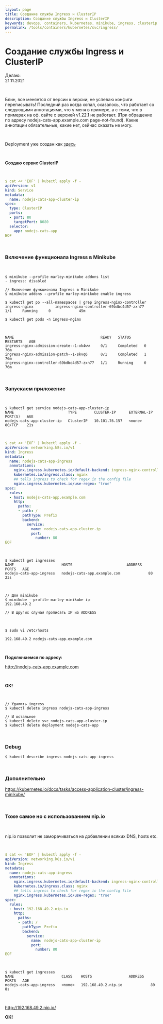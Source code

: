 ```yaml
---
layout: page
title: Создание службы Ingress и ClusterIP
description: Создание службы Ingress и ClusterIP
keywords: devops, containers, kubernetes, minikube, ingress, clusterip, Создание службы Ingress и ClusterIP
permalink: /tools/containers/kubernetes/svc/ingress/
---
```


# Создание службы Ingress и ClusterIP

Делаю:  
21.11.2021

<br/>

Блин, все меняется от версии к версии, не успеваю конфиги переписывать!
Последний раз когда копал, оказалось, что работает со следующими аннотациями, что у меня в примере, а с теми, что в примерах на оф. сайте с версией v1.22.1 не работает. (При обращение по адресу nodejs-cats-app.example.com page-not-found).
Какие аннотации обязательные, какие нет, сейчас сказать не могу.

<br/>

Deployment уже создан как <a href="/tools/containers/kubernetes/svc/nodeport/">здесь</a>

<br/>

**Создаю сервис ClusterIP**

<br/>

```yaml
$ cat << 'EOF' | kubectl apply -f -
apiVersion: v1
kind: Service
metadata:
  name: nodejs-cats-app-cluster-ip
spec:
  type: ClusterIP
  ports:
  - port: 80
    targetPort: 8080
  selector:
    app: nodejs-cats-app
EOF
```

<br/>

### Включение функционала Ingress в Minikube

<br/>

    $ minikube --profile marley-minikube addons list
    - ingress: disabled

    // Включение функционала Ingress в Minikube
    $ minikube addons --profile marley-minikube enable ingress

    $ kubectl get po --all-namespaces | grep ingress-nginx-controller
    ingress-nginx          ingress-nginx-controller-69bdbc4d57-zxn77    1/1     Running     0             45m

    $ kubectl get pods -n ingress-nginx

<br/>

```
NAME                                        READY   STATUS      RESTARTS   AGE
ingress-nginx-admission-create--1-xk4ww     0/1     Completed   0          76m
ingress-nginx-admission-patch--1-skvq6      0/1     Completed   1          76m
ingress-nginx-controller-69bdbc4d57-zxn77   1/1     Running     0          76m
```

<br/>

### Запускаем приложение

<br/>

```
$ kubectl get service nodejs-cats-app-cluster-ip
NAME                         TYPE        CLUSTER-IP      EXTERNAL-IP   PORT(S)   AGE
nodejs-cats-app-cluster-ip   ClusterIP   10.101.76.157   <none>        80/TCP    21s
```

<br/>

```yaml
$ cat << 'EOF' | kubectl apply -f -
apiVersion: networking.k8s.io/v1
kind: Ingress
metadata:
  name: nodejs-cats-app-ingress
  annotations:
    nginx.ingress.kubernetes.io/default-backend: ingress-nginx-controller
    kubernetes.io/ingress.class: nginx
    ## tells ingress to check for regex in the config file
    nginx.ingress.kubernetes.io/use-regex: "true"
spec:
  rules:
  - host: nodejs-cats-app.example.com
    http:
      paths:
      - path: /
        pathType: Prefix
        backend:
          service:
            name: nodejs-cats-app-cluster-ip
            port:
              number: 80
EOF
```

<!-- <br/>

```yaml
$ cat << 'EOF' | kubectl apply -f -
apiVersion: networking.k8s.io/v1
kind: Ingress
metadata:
  name: nodejs-cats-app-ingress
spec:
  defaultBackend:
    service:
      name: nodejs-cats-app-cluster-ip
      port:
        number: 80
EOF
```
-->

<br/>

    $ kubectl get ingresses
    NAME                      HOSTS                         ADDRESS   PORTS   AGE
    nodejs-cats-app-ingress   nodejs-cats-app.example.com             80      23s

<br/>

    // Для minikube
    $ minikube --profile marley-minikube ip
    192.168.49.2

    // В других случая прописать IP из ADDRESS

<br/>

```
$ sudo vi /etc/hosts

192.168.49.2 nodejs-cats-app.example.com
```

<br/>

**Подключаемся по адресу:**

http://nodejs-cats-app.example.com

<br/>

**OK!**

<br/>

    // Удалить ingress
    $ kubectl delete ingress nodejs-cats-app-ingress

    // И остальное
    $ kubectl delete svc nodejs-cats-app-cluster-ip
    $ kubectl delete deployment nodejs-cats-app

<br/>

### Debug

    $ kubectl describe ingress nodejs-cats-app-ingress

<br/>

### Дополнительно

https://kubernetes.io/docs/tasks/access-application-cluster/ingress-minikube/

<br/>

### Тоже самое но с использованием nip.io

<br/>

nip.io позволит не заморачиваться на добавлении всяких DNS, hosts etc.

<br/>

```yaml
$ cat << 'EOF' | kubectl apply -f -
apiVersion: networking.k8s.io/v1
kind: Ingress
metadata:
  name: nodejs-cats-app-ingress
  annotations:
    nginx.ingress.kubernetes.io/default-backend: ingress-nginx-controller
    kubernetes.io/ingress.class: nginx
    ## tells ingress to check for regex in the config file
    nginx.ingress.kubernetes.io/use-regex: "true"
spec:
  rules:
  - host: 192.168.49.2.nip.io
    http:
      paths:
      - path: /
        pathType: Prefix
        backend:
          service:
            name: nodejs-cats-app-cluster-ip
            port:
              number: 80
EOF
```

<br/>

```
$ kubectl get ingresses
NAME                      CLASS    HOSTS                 ADDRESS   PORTS   AGE
nodejs-cats-app-ingress   <none>   192.168.49.2.nip.io             80      8s
```

<br/>

http://192.168.49.2.nip.io/

**OK!**
